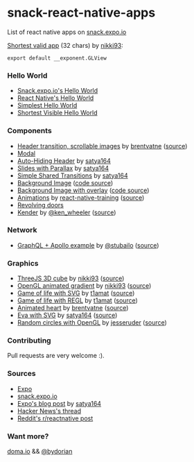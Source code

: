 # snack-react-native-apps

List of react native apps on [snack.expo.io](https://snack.expo.io)

[Shortest valid app](https://snack.expo.io/r1s2Wwuol) (32 chars) by [nikki93](https://github.com/nikki93):

```es6
export default __exponent.GLView
```

### Hello World

- [Snack.expo.io's Hello World](https://snack.expo.io/rkb6V5Ise)
- [React Native's Hello World](https://snack.expo.io/SyGmH9Ise)
- [Simplest Hello World](https://snack.expo.io/Skvv85Usx)
- [Shortest Visible Hello World](https://snack.expo.io/HJvuX8Pog)

### Components

- [Header transition, scrollable images](https://snack.expo.io/SyVvB3Hjx) by [brentvatne](https://news.ycombinator.com/user?id=brentvatne) ([source](https://news.ycombinator.com/item?id=13870132))
- [Modal](https://snack.expo.io/Sysosq8il)
- [Auto-Hiding Header](https://snack.expo.io/B1v5RS7ix) by [satya164](https://github.com/satya164)
- [Slides with Parallax](https://snack.expo.io/Sk90tMVol) by [satya164](https://github.com/satya164)
- [Simple Shared Transitions](https://snack.expo.io/BkDXSe4sx) by [satya164](https://github.com/satya164)
- [Background Image](https://snack.expo.io/B1EAShDie) ([code source](background-image.js))
- [Background Image with overlay](https://snack.expo.io/S15Lt3vjg) ([code source](background-image-with-overlay.js))
- [Animations](https://snack.expo.io/Bylk89aDig) by [react-native-training](https://medium.com/react-native-training) ([source](https://medium.com/react-native-training/react-native-animations-using-the-animated-api-ebe8e0669fae#.2ue10nb9s))
- [Revolving doors](https://snack.expo.io/HJg0UCvjg)
- [Kender](https://snack.expo.io/HyIERo_oe) by [@ken_wheeler](https://twitter.com/ken_wheeler) ([source](https://twitter.com/ken_wheeler/status/842533983795757056))

### Network

- [GraphQL + Apollo example](https://snack.expo.io/H1QdWZUjg) by [@stubailo](https://twitter.com/stubailo) ([source](https://twitter.com/stubailo/status/841798749970092032))

### Graphics

- [ThreeJS 3D cube](https://snack.expo.io/rkpPMg8ie) by [nikki93](https://news.ycombinator.com/user?id=nikki93) ([source](https://news.ycombinator.com/item?id=13872166))
- [OpenGL animated gradient](https://snack.expo.io/SJaCWirsg) by [nikki93](https://news.ycombinator.com/user?id=nikki93) ([source](https://news.ycombinator.com/item?id=13872166))
- [Game of life with SVG](https://snack.expo.io/H1Z4WGIix) by [t1amat](https://news.ycombinator.com/user?id=t1amat) ([source](https://news.ycombinator.com/item?id=13872968))
- [Game of life with REGL](https://snack.expo.io/HkjUrfIje) by [t1amat](https://news.ycombinator.com/user?id=t1amat) ([source](https://news.ycombinator.com/item?id=13872968))
- [Animated heart](https://snack.expo.io/HyobXP7oe) by [brentvatne](https://news.ycombinator.com/user?id=brentvatne) ([source](https://news.ycombinator.com/item?id=13869047))
- [Eva with SVG](https://snack.expo.io/H1ucC8Xsg) by [satya164](https://github.com/satya164) ([source](https://news.ycombinator.com/item?id=13869047))
- [Random circles with OpenGL](https://snack.expo.io/rJiYksBse) by [jesseruder](https://news.ycombinator.com/user?id=jesseruder) ([source](https://news.ycombinator.com/item?id=13869189))

### Contributing

Pull requests are very welcome :).

### Sources

- [Expo](https://expo.io/)
- [snack.expo.io](https://snack.expo.io)
- [Expo's blog post](https://blog.expo.io/sketch-a-playground-for-react-native-16b2401f44a2#.halex3xf5) by [satya164](https://github.com/satya164)
- [Hacker News's thread](https://news.ycombinator.com/item?id=13868885)
- [Reddit's r/reactnative post](https://www.reddit.com/r/reactnative/comments/5zefu5/sketch_a_playground_for_react_native/)

### Want more?

[doma.io](http://doma.io/) && [@bydorian](https://twitter.com/bydorian)
